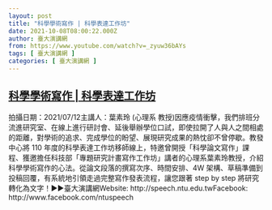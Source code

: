 ```yaml
---
layout: post
title: "科學學術寫作 | 科學表達工作坊"
date: 2021-10-08T08:00:22.000Z
author: 臺大演講網
from: https://www.youtube.com/watch?v=_zyuw36bAYs
tags: [ 臺大演講網 ]
categories: [ 臺大演講網 ]
---
```

<!--1633680022000-->
[科學學術寫作 | 科學表達工作坊](https://www.youtube.com/watch?v=_zyuw36bAYs)
------

<div>
拍攝日期：2021/07/12主講人：葉素玲 (心理系 教授)因應疫情衝擊，我們排班分流進研究室、在線上進行研討會、延後舉辦學位口試，即使拉開了人與人之間相處的距離，對學術的追求、完成學位的盼望、展現研究成果的熱忱卻不曾停歇。教發中心將 110 年度的科學表達工作坊移師線上，特邀曾開授「科學論文寫作」課程、獲邀擔任科技部「專題研究計畫寫作工作坊」講者的心理系葉素玲教授，介紹科學學術寫作的心法。從論文段落的撰寫次序、時間安排、4W 架構、草稿準備到投稿回覆，有系統地引領走過完整寫作發表流程，讓您跟著 step by step 將研究轉化為文字！►►臺大演講網Website: http://speech.ntu.edu.twFacebook: http://www.facebook.com/ntuspeech
</div>
